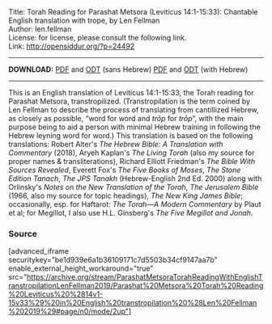 <html>
<head></head>
<body>
Title: Torah Reading for Parashat Metsora (Leviticus 14:1-15:33): Chantable English translation with trope, by Len Fellman<br />
Author: len.fellman<br />
License: for license, please consult the following link.<br />
Link: <a href="http://opensiddur.org/?p=24492">http://opensiddur.org/?p=24492</a>
<p />
<hr />

<strong>DOWNLOAD:</strong> 
<a href="https://archive.org/download/ParashatMetsoraTorahReadingWithEnglishTranstropilationLenFellman2019/Parashat%20Metsora%20Torah%20Reading%20Leviticus%20%2814v1-15v33%29%20in%20English%20transtropilation%20%28Len%20Fellman%202019%29%20-%20english%20only.pdf">PDF</a> and <a href="https://archive.org/download/ParashatMetsoraTorahReadingWithEnglishTranstropilationLenFellman2019/Parashat%20Metsora%20Torah%20Reading%20Leviticus%20%2814v1-15v33%29%20in%20English%20transtropilation%20%28Len%20Fellman%202019%29%20-%20english%20only.odt">ODT</a> (sans Hebrew) 
<a href="https://archive.org/download/ParashatMetsoraTorahReadingWithEnglishTranstropilationLenFellman2019/Parashat%20Metsora%20Torah%20Reading%20Leviticus%20%2814v1-15v33%29%20in%20English%20transtropilation%20%28Len%20Fellman%202019%29.pdf">PDF</a> and <a href="https://archive.org/download/ParashatMetsoraTorahReadingWithEnglishTranstropilationLenFellman2019/Parashat%20Metsora%20Torah%20Reading%20Leviticus%20%2814v1-15v33%29%20in%20English%20transtropilation%20%28Len%20Fellman%202019%29.odt">ODT</a> (with Hebrew)


<hr />

This is an English translation of Leviticus 14:1-15:33, the Torah reading for Parashat Metsora, transtropilized. (Transtropilation is the term coined by Len Fellman to describe the process of translating from cantillized Hebrew, as closely as possible, “word for word and <em>trōp</em> for <em>trōp</em>”, with the main purpose being to aid a person with minimal Hebrew training in following the Hebrew leyning word for word.) This translation is based on the following translations: Robert Alter's <em>The Hebrew Bible: A Translation with Commentary</em> (2018), Aryeh Kaplan's <em>The Living Torah</em> (also my source for proper names & transliterations), Richard Elliott Friedman's <em>The Bible With Sources Revealed</em>, Everett Fox's <em>The Five Books of Moses</em>, <em>The Stone Edition Tanach</em>, <em>The JPS Tanakh</em> (Hebrew-English 2nd Ed. 2000) along with Orlinsky's <em>Notes on the New Translation of the Torah</em>, <em>The Jerusalem Bible</em> (1966, also my source for topic headings), <em>The New King James Bible</em>; occasionally, esp. for Haftarot: <em>The Torah—A Modern Commentary</em> by Plaut et al; for Megillot, I also use H.L. Ginsberg's <em>The Five Megillot and Jonah</em>.

<h3>Source</h3>

[advanced_iframe securitykey="be1d939e6a1b36109171c7d5503b34cf9147aa7b" enable_external_height_workaround="true" src="https://archive.org/stream/ParashatMetsoraTorahReadingWithEnglishTranstropilationLenFellman2019/Parashat%20Metsora%20Torah%20Reading%20Leviticus%20%2814v1-15v33%29%20in%20English%20transtropilation%20%28Len%20Fellman%202019%29#page/n0/mode/2up"]

</body>
</html>